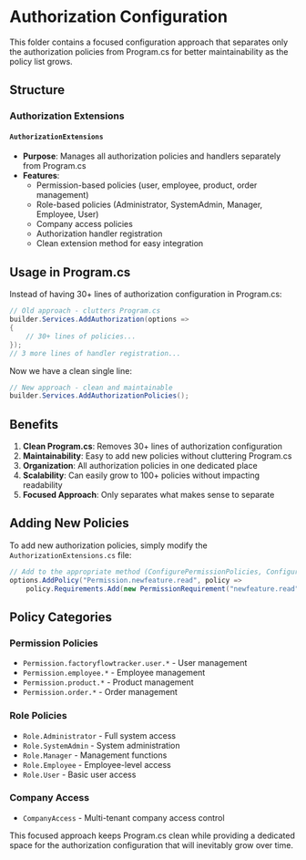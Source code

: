 # Authorization Configuration

This folder contains a focused configuration approach that separates only the authorization policies from Program.cs for better maintainability as the policy list grows.

## Structure

### Authorization Extensions

#### `AuthorizationExtensions`
- **Purpose**: Manages all authorization policies and handlers separately from Program.cs
- **Features**:
  - Permission-based policies (user, employee, product, order management)
  - Role-based policies (Administrator, SystemAdmin, Manager, Employee, User)
  - Company access policies
  - Authorization handler registration
  - Clean extension method for easy integration

## Usage in Program.cs

Instead of having 30+ lines of authorization configuration in Program.cs:

```csharp
// Old approach - clutters Program.cs
builder.Services.AddAuthorization(options =>
{
    // 30+ lines of policies...
});
// 3 more lines of handler registration...
```

Now we have a clean single line:

```csharp
// New approach - clean and maintainable
builder.Services.AddAuthorizationPolicies();
```

## Benefits

1. **Clean Program.cs**: Removes 30+ lines of authorization configuration
2. **Maintainability**: Easy to add new policies without cluttering Program.cs
3. **Organization**: All authorization policies in one dedicated place
4. **Scalability**: Can easily grow to 100+ policies without impacting readability
5. **Focused Approach**: Only separates what makes sense to separate

## Adding New Policies

To add new authorization policies, simply modify the `AuthorizationExtensions.cs` file:

```csharp
// Add to the appropriate method (ConfigurePermissionPolicies, ConfigureRolePolicies, etc.)
options.AddPolicy("Permission.newfeature.read", policy =>
    policy.Requirements.Add(new PermissionRequirement("newfeature.read")));
```

## Policy Categories

### Permission Policies
- `Permission.factoryflowtracker.user.*` - User management
- `Permission.employee.*` - Employee management  
- `Permission.product.*` - Product management
- `Permission.order.*` - Order management

### Role Policies
- `Role.Administrator` - Full system access
- `Role.SystemAdmin` - System administration
- `Role.Manager` - Management functions
- `Role.Employee` - Employee-level access
- `Role.User` - Basic user access

### Company Access
- `CompanyAccess` - Multi-tenant company access control

This focused approach keeps Program.cs clean while providing a dedicated space for the authorization configuration that will inevitably grow over time.